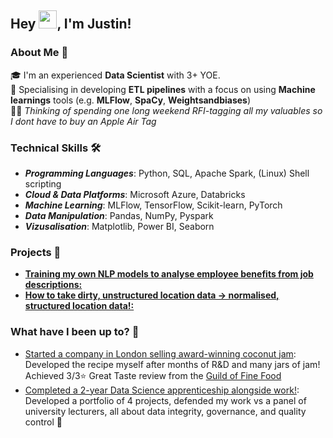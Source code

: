 
## Hey <img src="https://github.com/TheDudeThatCode/TheDudeThatCode/blob/master/Assets/Hi.gif" width="29px" height= "29">, I'm Justin! ##


### About Me 🚀

🎓 I'm an experienced **Data Scientist** with 3+ YOE.</br>
🔨 Specialising in developing **ETL pipelines** with a focus on using **Machine learnings** tools (e.g. **MLFlow**, **SpaCy**, **Weightsandbiases**)</br>
👨‍💻 _Thinking of spending one long weekend RFI-tagging all my valuables so I dont have to buy an Apple Air Tag_ </br>


### Technical Skills 🛠️

- **_Programming Languages_**: Python, SQL, Apache Spark, (Linux) Shell scripting
- **_Cloud & Data Platforms_**: Microsoft Azure, Databricks
- **_Machine Learning_**: MLFlow, TensorFlow, Scikit-learn, PyTorch
- **_Data Manipulation_**: Pandas, NumPy, Pyspark
- **_Vizusalisation_**: Matplotlib, Power BI, Seaborn 


### Projects 🚩

- **[Training my own NLP models to analyse employee benefits from job descriptions:](project-nlp-benefits-extraction/)**
- **[How to take dirty, unstructured location data -> normalised, structured location data!:](project-normalising-location-data/)**


### What have I been up to? 📜 
- [Started a company in London selling award-winning coconut jam](https://www.hungrytapirldn.com): Developed the recipe myself after months of R&D and many jars of jam! Achieved 3/3⭐ Great Taste review from the [Guild of Fine Food](https://gff.co.uk/for-producers/great-taste/)
- [Completed a 2-year Data Science apprenticeship alongside work!](https://www.cambridgespark.com/apprenticeships): Developed a portfolio of 4 projects, defended my work vs a panel of university lecturers, all about data integrity, governance, and quality control 📃
